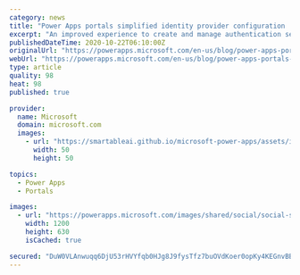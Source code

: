 ```yaml
---
category: news
title: "Power Apps portals simplified identity provider configuration  generally available"
excerpt: "An improved experience to create and manage authentication settings and identity provider configuration for portals is now generally available. "
publishedDateTime: 2020-10-22T06:10:00Z
originalUrl: "https://powerapps.microsoft.com/en-us/blog/power-apps-portals-simplified-identity-provider-configuration-generally-available/"
webUrl: "https://powerapps.microsoft.com/en-us/blog/power-apps-portals-simplified-identity-provider-configuration-generally-available/"
type: article
quality: 98
heat: 98
published: true

provider:
  name: Microsoft
  domain: microsoft.com
  images:
    - url: "https://smartableai.github.io/microsoft-power-apps/assets/images/organizations/microsoft.com-50x50.jpg"
      width: 50
      height: 50

topics:
  - Power Apps
  - Portals

images:
  - url: "https://powerapps.microsoft.com/images/shared/social/social-share-post-ignite.png"
    width: 1200
    height: 630
    isCached: true

secured: "DuW0VLAnwuqq6DjU53rHVYfqb0HJg8J9fysTfz7buOVdKoer0opKy4KEGnvBBRHy/koNIb5L03rDd+pKMm5nLdB3uNfuBgy0/tWwXXRTliXEn5U66OgLGN9bHxCJWtC8mu313s5pIlx1btruQix+E5nxji3sbD09VYMmYPHiYnuUU1WD1r6/pYZHjnyL66Q+wcgS2F4Kqae9URs8Jek47XcJGyot4kfDqMn2sViC5bmNuhf6GO99bZ7sQWZQY/d30MhWVrjZhLHbMOlBdEv9hYIl8MjdPfYFGQz+27Z5W1F4zneXFS3C+jFQD0f3bOQYwT4t2/1Emmoc2vDtD0qsU39qVXdXMzNYoy2oWMs6U7c=;p4WeboWkdlnHC7wRp1N39w=="
---
```


